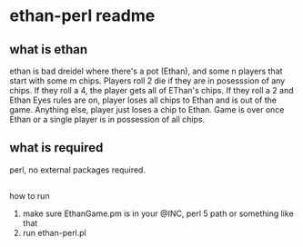 # ethan-perl readme

## what is ethan
ethan is bad dreidel where there's a pot (Ethan), and some n players that start with some m chips. Players roll 2 die if they are in posesssion of any chips. If they roll a 4, the player gets all of EThan's chips. If they roll a 2 and Ethan Eyes rules are on, player loses all chips to Ethan and is out of the game. Anything else, player just loses a chip to Ethan. Game is over once Ethan or a single player is in possession of all chips. 

## what is required
perl, no external packages required. 

##
how to run
1. make sure EthanGame.pm is in your @INC, perl 5 path or something like that
2. run ethan-perl.pl
